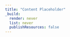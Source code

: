 ```yaml
---
title: "Content Placeholder"
_build:
  render: never
  list: never
  publishResources: false
---
```

